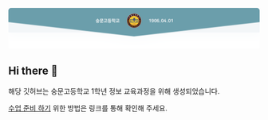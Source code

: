 ![상단베너](https://github.com/soongmoon-info/.github/blob/main/source/img/img1.png)

## Hi there 👋

해당 깃허브는 숭문고등학교 1학년 정보 교육과정을 위해 생성되었습니다.

[수업 준비 하기](https://glaze-cast-2d8.notion.site/2-1d112059343147608e0bc5c8f207ac2e)
위한 방법은 링크를 통해 확인해 주세요.
<!--

**Here are some ideas to get you started:**

🙋‍♀️ A short introduction - what is your organization all about?
🌈 Contribution guidelines - how can the community get involved?
👩‍💻 Useful resources - where can the community find your docs? Is there anything else the community should know?
🍿 Fun facts - what does your team eat for breakfast?
🧙 Remember, you can do mighty things with the power of [Markdown](https://docs.github.com/github/writing-on-github/getting-started-with-writing-and-formatting-on-github/basic-writing-and-formatting-syntax)
-->
